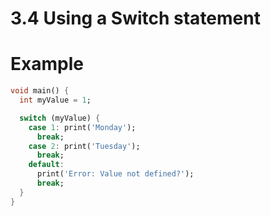# 3.4 Using a Switch statement


# Example

```dart
void main() {
  int myValue = 1;

  switch (myValue) {
    case 1: print('Monday');
      break;
    case 2: print('Tuesday');
      break;
    default:
      print('Error: Value not defined?');
      break;
  }
}

```
